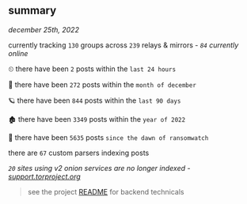 
## summary
_december 25th, 2022_

currently tracking `130` groups across `239` relays & mirrors - _`84` currently online_

⏲ there have been `2` posts within the `last 24 hours`

🦈 there have been `272` posts within the `month of december`

🪐 there have been `844` posts within the `last 90 days`

🏚 there have been `3349` posts within the `year of 2022`

🦕 there have been `5635` posts `since the dawn of ransomwatch`

there are `67` custom parsers indexing posts

_`20` sites using v2 onion services are no longer indexed - [support.torproject.org](https://support.torproject.org/onionservices/v2-deprecation/)_

> see the project [README](https://github.com/joshhighet/ransomwatch#ransomwatch--) for backend technicals
